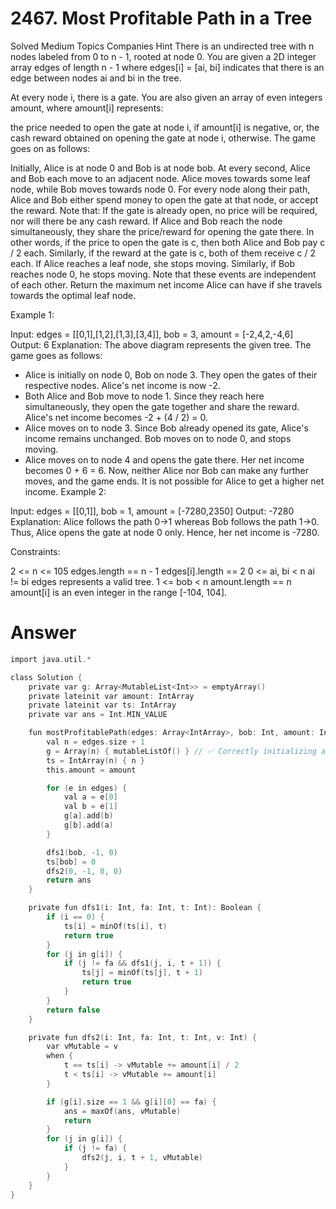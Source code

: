 <h1>2467. Most Profitable Path in a Tree</h1>
Solved
Medium
Topics
Companies
Hint
There is an undirected tree with n nodes labeled from 0 to n - 1, rooted at node 0. You are given a 2D integer array edges of length n - 1 where edges[i] = [ai, bi] indicates that there is an edge between nodes ai and bi in the tree.

At every node i, there is a gate. You are also given an array of even integers amount, where amount[i] represents:

the price needed to open the gate at node i, if amount[i] is negative, or,
the cash reward obtained on opening the gate at node i, otherwise.
The game goes on as follows:

Initially, Alice is at node 0 and Bob is at node bob.
At every second, Alice and Bob each move to an adjacent node. Alice moves towards some leaf node, while Bob moves towards node 0.
For every node along their path, Alice and Bob either spend money to open the gate at that node, or accept the reward. Note that:
If the gate is already open, no price will be required, nor will there be any cash reward.
If Alice and Bob reach the node simultaneously, they share the price/reward for opening the gate there. In other words, if the price to open the gate is c, then both Alice and Bob pay c / 2 each. Similarly, if the reward at the gate is c, both of them receive c / 2 each.
If Alice reaches a leaf node, she stops moving. Similarly, if Bob reaches node 0, he stops moving. Note that these events are independent of each other.
Return the maximum net income Alice can have if she travels towards the optimal leaf node.

 

Example 1:


Input: edges = [[0,1],[1,2],[1,3],[3,4]], bob = 3, amount = [-2,4,2,-4,6]
Output: 6
Explanation: 
The above diagram represents the given tree. The game goes as follows:
- Alice is initially on node 0, Bob on node 3. They open the gates of their respective nodes.
  Alice's net income is now -2.
- Both Alice and Bob move to node 1. 
  Since they reach here simultaneously, they open the gate together and share the reward.
  Alice's net income becomes -2 + (4 / 2) = 0.
- Alice moves on to node 3. Since Bob already opened its gate, Alice's income remains unchanged.
  Bob moves on to node 0, and stops moving.
- Alice moves on to node 4 and opens the gate there. Her net income becomes 0 + 6 = 6.
Now, neither Alice nor Bob can make any further moves, and the game ends.
It is not possible for Alice to get a higher net income.
Example 2:


Input: edges = [[0,1]], bob = 1, amount = [-7280,2350]
Output: -7280
Explanation: 
Alice follows the path 0->1 whereas Bob follows the path 1->0.
Thus, Alice opens the gate at node 0 only. Hence, her net income is -7280. 
 

Constraints:

2 <= n <= 105
edges.length == n - 1
edges[i].length == 2
0 <= ai, bi < n
ai != bi
edges represents a valid tree.
1 <= bob < n
amount.length == n
amount[i] is an even integer in the range [-104, 104].

<h1>Answer</h1>

```c
import java.util.*

class Solution {
    private var g: Array<MutableList<Int>> = emptyArray()
    private lateinit var amount: IntArray
    private lateinit var ts: IntArray
    private var ans = Int.MIN_VALUE

    fun mostProfitablePath(edges: Array<IntArray>, bob: Int, amount: IntArray): Int {
        val n = edges.size + 1
        g = Array(n) { mutableListOf() } // ✅ Correctly initializing adjacency list
        ts = IntArray(n) { n }
        this.amount = amount

        for (e in edges) {
            val a = e[0]
            val b = e[1]
            g[a].add(b)
            g[b].add(a)
        }

        dfs1(bob, -1, 0)
        ts[bob] = 0
        dfs2(0, -1, 0, 0)
        return ans
    }

    private fun dfs1(i: Int, fa: Int, t: Int): Boolean {
        if (i == 0) {
            ts[i] = minOf(ts[i], t)
            return true
        }
        for (j in g[i]) {
            if (j != fa && dfs1(j, i, t + 1)) {
                ts[j] = minOf(ts[j], t + 1)
                return true
            }
        }
        return false
    }

    private fun dfs2(i: Int, fa: Int, t: Int, v: Int) {
        var vMutable = v
        when {
            t == ts[i] -> vMutable += amount[i] / 2
            t < ts[i] -> vMutable += amount[i]
        }

        if (g[i].size == 1 && g[i][0] == fa) {
            ans = maxOf(ans, vMutable)
            return
        }
        for (j in g[i]) {
            if (j != fa) {
                dfs2(j, i, t + 1, vMutable)
            }
        }
    }
}

```
